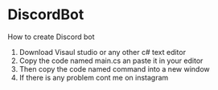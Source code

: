 # DiscordBot
How to create Discord bot
1) Download Visaul studio or any other c# text editor
2) Copy the code named main.cs an paste it in your editor
3) Then copy the code named command into a new window
4) If there is any problem cont me on instagram


